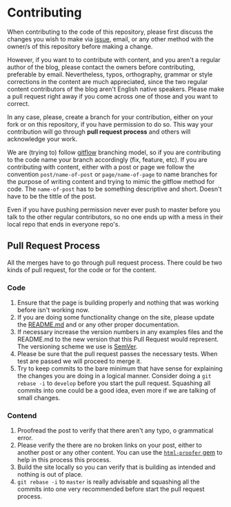 # Contributing

When contributing to the code of this repository, please first discuss the changes you wish to make via [issue][issues], email, or any other method with the owner/s of this repository before making a change. 

However, if you want to to contribute with content, and you aren't a regular author of the blog, please contact the owners before contributing, preferable by email. Nevertheless, typos, orthography, grammar or style corrections in the content are much appreciated, since the two regular content contributors of the blog aren't English native speakers. Please make a pull request right away if you come across one of those and you want to correct. 

In any case, please, create a branch for your contribution, either on your fork or on this repository, if you have permission to do so. This way your contribution will go through **pull request process** and others will acknowledge your work. 


We are (trying to) follow [gitflow][] branching model, so if you are contributing to the code name your branch accordingly (fix, feature, etc). If you are contributing with content, either with a post or page we follow the convention `post/name-of-post` or `page/name-of-page` to name branches for the purpose of writing content and trying to mimic the gitflow method for code. The `name-of-post` has to be something descriptive and short. Doesn't have to be the tittle of the post. 

Even if you have pushing permission never ever push to master before you talk to the other regular contributors, so no one ends up with a mess in their local repo that ends in everyone repo's.  

## Pull Request Process

All the merges have to go through pull request process. There could be two kinds of pull request, for the code or for the content. 

### Code
 
1. Ensure that the page is building properly and nothing that was working before isn't working now. 
2. If you are doing some functionality change on the site, please update the [README.md][] and or any other proper documentation. 
3. If necessary increase the version numbers in any examples files and the README.md to the new version that this Pull Request would represent. The versioning scheme we use is [SemVer][].
4. Please be sure that the pull request passes the necessary tests. When test are passed we will proceed to merge it.  
5. Try to keep commits to the bare minimum that have sense for explaining the changes you are doing in a logical manner. Consider doing a `git rebase -i` to `develop` before you start the pull request. Squashing all commits into one could be a good idea, even more if we are talking of small changes. 

### Contend

1. Proofread the post to verify that there aren't any typo, o grammatical error. 
2. Please verify the there are no broken links on your post, either to another post or any other content. You can use the [`html-proofer` gem][html-proofer] to help in this process this process. 
3. Build the site locally so you can verify that is building as intended and nothing is out of place. 
4. `git rebase -i` to `master` is really advisable and squashing all the commits into one very recommended before start the pull request process. 

[issues]: https://github.com/luispuerto/jr.luispuerto.net/issues
[html-proofer]: https://github.com/gjtorikian/html-proofer
[code of conduct]: CODE_OF_CONDUCT.md
[SemVer]: http://semver.org/
[README.md]: README.md
[gitflow]: https://nvie.com/posts/a-successful-git-branching-model/
